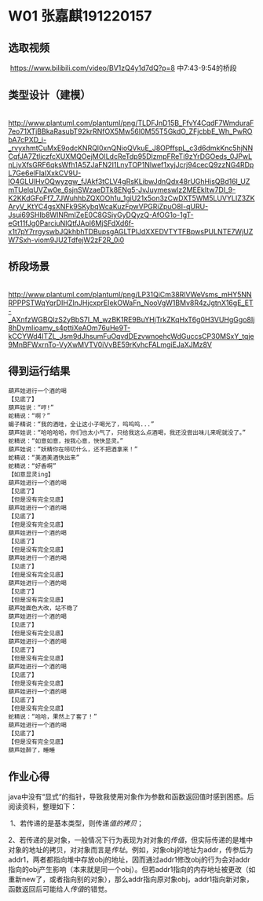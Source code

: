 

# W01 张嘉麒191220157

## 选取视频

​	https://www.bilibili.com/video/BV1zQ4y1d7dQ?p=8 中7:43-9:54的桥段

## 类型设计（建模）

​	http://www.plantuml.com/plantuml/png/TLDFJnD15B_FfvY4CqdF7WmduraF7eo71XTjBBkaRasubT92krRNfOX5Mw56I0M55T5GkdO_ZFjcbbE_Wh_PwRObA7cPXD_i-_rvyxhmtCuMxE9odcKNRQl0xnQNioQVkuE_J8OPffspL_c3d6dmkKnc5hjNNCqfJA7ZtljczfcXUXMQOejMOILdcReTdp95DlzmpFReTi9zYrDGOeds_0JPwLnLjvXfsGRF6qksWfh1A5ZJaFN2I1LnyTOP1Nlwef1xyjJcrj94cecQ9zzNG4RDpL7Ge6elFlaIXxkCV9U-lO4GLUlHvOQwyzgw_fJAkf3tCLV4gRsKLibwJdnQdx48rUGhHisQBd16l_UZmTUelqUVZw0e_6sjnSWzaeDTk8ENg5-JvJuymeswIz2MEEkItw7DI_9-K2KKdGFoFf7_7JWuhhbZQXOOh1u_1giU21x5on3zCwDXT5WM5LUVYLIZ3ZKAryV_KtYC4gsXNFk9SKybqWcaKuzFpwVPGRiZpuO8I-qURU-Jsui69SHIb8WINRmIZeE0C8GSiyGyDQyzQ-AfOG1o-1gT-eGt11fJg0ParciuNIQtfJApl6MjSFdXd6f-x1t7pY7rrgyswbJQkhbhTDBupsgAGLTPlJdXXEDVTYTFBpwsPULNTE7WjUZW7Sxh-viom9JU2TdfejW2zF2R_0i0

## 桥段场景

​	http://www.plantuml.com/plantuml/png/LP31QiCm38RlVWeVsms_mHY5NNRPPPSTWqYqrDIHZInJHjcxprEIekOWaFn_NooVgW1BMv8R4zJgtnX16gE_ET-_AXnfzWGBQlzS2yBbS7I_M_wzBK1RE9BuYHjTrkZKqHxT6g0H3VUHgGgo8Ij8hDymIioamy_s4pttiXeAOm76uHe9T-kCCYWd4ITZL_Jsm9dJhsumFuOqvdDEzvwnoehcWdGuccsCP30MSxY_tqje9MnBFWxrnTo-VyXwMVTV0iVvBE59rKvhcFALmgiEJaXJMz8V

## 得到运行结果

```
葫芦娃进行一个酒的喝
【见底了】
葫芦娃说：“哼!”
蛇精说：“啊？”
蝎子精说：“我的酒哇，全让这小子喝光了，呜呜呜...”
葫芦娃说：“哈哈哈哈，你们也太小气了，只给我这么点酒喝，我还没尝出味儿来呢就没了。”
蛇精说：“如意如意，按我心意，快快显灵。”
葫芦娃说：“妖精你在唠叨什么，还不把酒拿来！”
蛇精说：“美酒美酒快出来”
蛇精说：“好香啊”
【如意显灵ing】
葫芦娃进行一个酒的喝
【见底了】
【但是没有完全见底】
葫芦娃进行一个酒的喝
【见底了】
【但是没有完全见底】
葫芦娃进行一个酒的喝
【见底了】
【但是没有完全见底】
葫芦娃进行一个酒的喝
【见底了】
【但是没有完全见底】
葫芦娃进行一个酒的喝
【见底了】
【但是没有完全见底】
葫芦娃面色大改，站不稳了
葫芦娃进行一个酒的喝
【见底了】
【但是没有完全见底】
葫芦娃进行一个酒的喝
【见底了】
【但是没有完全见底】
葫芦娃进行一个酒的喝
【见底了】
【但是没有完全见底】
葫芦娃进行一个酒的喝
【见底了】
【但是没有完全见底】
蛇精说：“哈哈，果然上了套了！”
葫芦娃进行一个酒的喝
【见底了】
【但是没有完全见底】
葫芦娃醉了，睡睡

```

## 作业心得

java中没有“显式“的指针，导致我使用对象作为参数和函数返回值时感到困惑。后阅读资料，整理如下：

​	1、若传递的是基本类型，则传递*值的拷贝*；

​	2、若传递的是对象，一般情况下行为表现为对对象的*传值*，但实际传递的是堆中对象的地址的拷贝，对对象而言是*传址*。例如，对象obj的地址为addr，传参后为addr1，两者都指向堆中存放obj的地址，因而通过addr1修改obj的行为会对addr指向的obj产生影响（本来就是同一个obj）。但若addr1指向的内存地址被更改（如重新new了，或者指向别的对象），那么addr指向原对象obj，addr1指向新对象，函数返回后可能给人*传值*的错觉。